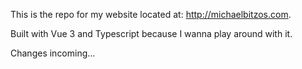 This is the repo for my website located at: http://michaelbitzos.com.

Built with Vue 3 and Typescript because I wanna play around with it.

Changes incoming...

